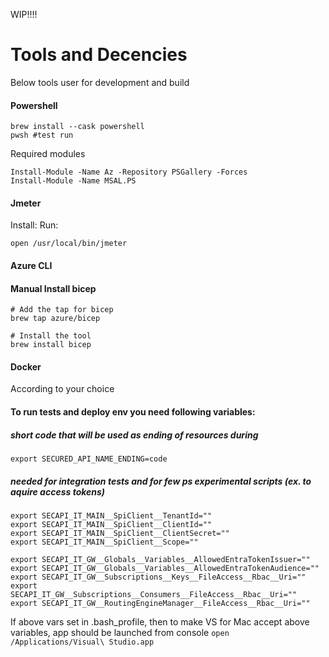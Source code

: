 WIP!!!!

# Tools and Decencies
Below tools user for development and build
#### Powershell
``` 
brew install --cask powershell 
pwsh #test run
```
Required modules
```
Install-Module -Name Az -Repository PSGallery -Forces
Install-Module -Name MSAL.PS
```
#### Jmeter
Install:
Run:
```
open /usr/local/bin/jmeter
```
#### Azure CLI
#### Manual Install bicep
```
# Add the tap for bicep
brew tap azure/bicep

# Install the tool
brew install bicep
```

#### Docker
According to your choice

#### To run tests and deploy env you need following variables:
##### short code that will be used as ending of resources during 
```
export SECURED_API_NAME_ENDING=code
```

##### needed for integration tests and for few ps experimental scripts (ex. to aquire access tokens)
```
export SECAPI_IT_MAIN__SpiClient__TenantId=""
export SECAPI_IT_MAIN__SpiClient__ClientId=""
export SECAPI_IT_MAIN__SpiClient__ClientSecret=""
export SECAPI_IT_MAIN__SpiClient__Scope=""

export SECAPI_IT_GW__Globals__Variables__AllowedEntraTokenIssuer=""
export SECAPI_IT_GW__Globals__Variables__AllowedEntraTokenAudience=""
export SECAPI_IT_GW__Subscriptions__Keys__FileAccess__Rbac__Uri=""
export SECAPI_IT_GW__Subscriptions__Consumers__FileAccess__Rbac__Uri=""
export SECAPI_IT_GW__RoutingEngineManager__FileAccess__Rbac__Uri=""

```

If above vars set in .bash_profile, then to make VS for Mac accept above variables, app should be launched from console
``` open /Applications/Visual\ Studio.app ```
